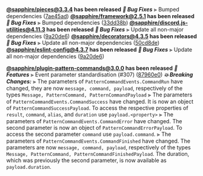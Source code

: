 **[@sapphire/pieces@3.3.4](https://github.com/sapphiredev/pieces/compare/v3.3.3...v3.3.4) has been released**
_**🐛 Bug Fixes**_
⫸ Bumped dependencies ([7ae45ad](https://github.com/sapphiredev/pieces/compare/v3.3.3...v3.3.4#diff-7ae45ad102eab3b6d7e7896acd08c427a9b25b346470d7bc6507b6481575d519))
**[@sapphire/framework@2.5.1](https://github.com/sapphiredev/framework/compare/v2.5.0...v2.5.1) has been released**
_**🐛 Bug Fixes**_
⫸ Bumped dependencies ([33dd38b](https://github.com/sapphiredev/framework/commit/33dd38bdccc261a8196cc9853a50f820584d9b4d))
**[@sapphire/discord.js-utilities@4.11.3](https://github.com/sapphiredev/utilities/compare/@sapphire/discord.js-utilities@4.11.2...@sapphire/discord.js-utilities@4.11.3) has been released**
_**🐛 Bug Fixes**_
⫸ Update all non-major dependencies ([9a20de6](https://github.com/sapphiredev/utilities/commit/9a20de656dba6639265eff9e5987a550282f5e5e))
**[@sapphire/decorators@4.3.5](https://github.com/sapphiredev/utilities/compare/@sapphire/decorators@4.3.4...@sapphire/decorators@4.3.5) has been released**
_**🐛 Bug Fixes**_
⫸ Update all non-major dependencies ([50cd8de](https://github.com/sapphiredev/utilities/commit/50cd8dea593b6f5ae75571209456b3421e2ca59a))
**[@sapphire/eslint-config@4.3.7](https://github.com/sapphiredev/utilities/compare/@sapphire/eslint-config@4.3.6...@sapphire/eslint-config@4.3.7) has been released**
_**🐛 Bug Fixes**_
⫸ Update all non-major dependencies ([9a20de6](https://github.com/sapphiredev/utilities/commit/9a20de656dba6639265eff9e5987a550282f5e5e))

**[@sapphire/plugin-pattern-commands@3.0.0](https://github.com/sapphiredev/plugins/compare/@sapphire/plugin-pattern-commands@2.2.0...@sapphire/plugin-pattern-commands@3.0.0) has been released**
_**🚀 Features**_
⫸ Event parameter standardisation (#307) ([87960e0](https://github.com/sapphiredev/plugins/commit/87960e01c4dd73d5930ee35b5e959e3487a3cf28))
_**💥 Breaking Changes:**_
⫸ The parameters of `PatternCommandEvents.CommandRun` have changed, they are now `message, command, payload`, respectively of the types `Message, PatternCommand, PatternCommandPayload`
⫸ The parameters of `PatternCommandEvents.CommandSuccess` have changed. It is now an object of `PatternCommandSuccessPayload`. To access the respective properties of `result`, `command`, `alias`, and `duration` use `payload.<property>`
⫸ The parameters of `PatternCommandEvents.CommandError` have changed. The second parameter is now an object of `PatternCommandErrorPayload`. To access the second parameter `command` use `payload.command`.
⫸ The parameters of `PatternCommandEvents.CommandFinished` have changed. The parameters are now `message, command, payload`, respectively of the types `Message, PatternCommand, PatternCommandFinishedPayload`. The duration, which was previously the second parameter, is now available as `payload.duration`.